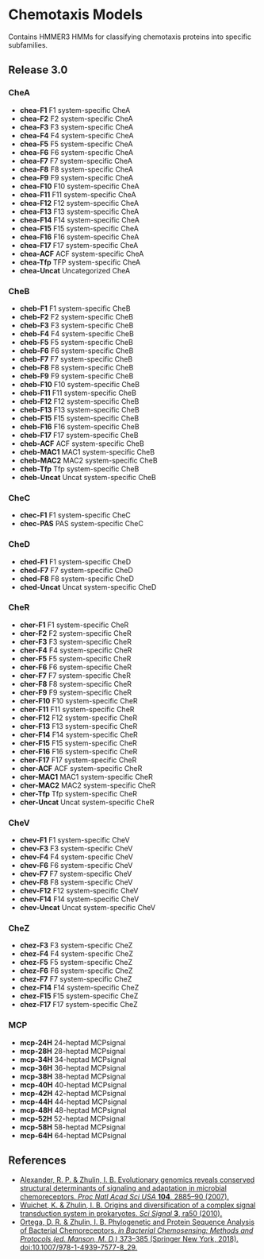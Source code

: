 # Chemotaxis Models

Contains HMMER3 HMMs for classifying chemotaxis proteins into specific subfamilies.

## Release 3.0

### CheA
* **chea-F1** F1 system-specific CheA
* **chea-F2** F2 system-specific CheA
* **chea-F3** F3 system-specific CheA
* **chea-F4** F4 system-specific CheA
* **chea-F5** F5 system-specific CheA
* **chea-F6** F6 system-specific CheA
* **chea-F7** F7 system-specific CheA
* **chea-F8** F8 system-specific CheA
* **chea-F9** F9 system-specific CheA
* **chea-F10** F10 system-specific CheA
* **chea-F11** F11 system-specific CheA
* **chea-F12** F12 system-specific CheA
* **chea-F13** F13 system-specific CheA
* **chea-F14** F14 system-specific CheA
* **chea-F15** F15 system-specific CheA
* **chea-F16** F16 system-specific CheA
* **chea-F17** F17 system-specific CheA
* **chea-ACF** ACF system-specific CheA
* **chea-Tfp** TFP system-specific CheA
* **chea-Uncat** Uncategorized CheA

### CheB
* **cheb-F1** F1 system-specific CheB
* **cheb-F2** F2 system-specific CheB
* **cheb-F3** F3 system-specific CheB
* **cheb-F4** F4 system-specific CheB
* **cheb-F5** F5 system-specific CheB
* **cheb-F6** F6 system-specific CheB
* **cheb-F7** F7 system-specific CheB
* **cheb-F8** F8 system-specific CheB
* **cheb-F9** F9 system-specific CheB
* **cheb-F10** F10 system-specific CheB
* **cheb-F11** F11 system-specific CheB
* **cheb-F12** F12 system-specific CheB
* **cheb-F13** F13 system-specific CheB
* **cheb-F15** F15 system-specific CheB
* **cheb-F16** F16 system-specific CheB
* **cheb-F17** F17 system-specific CheB
* **cheb-ACF** ACF system-specific CheB
* **cheb-MAC1** MAC1 system-specific CheB
* **cheb-MAC2** MAC2 system-specific CheB
* **cheb-Tfp** Tfp system-specific CheB
* **cheb-Uncat** Uncat system-specific CheB

### CheC
* **chec-F1** F1 system-specific CheC
* **chec-PAS** PAS system-specific CheC

### CheD
* **ched-F1** F1 system-specific CheD
* **ched-F7** F7 system-specific CheD
* **ched-F8** F8 system-specific CheD
* **ched-Uncat** Uncat system-specific CheD

### CheR
* **cher-F1** F1 system-specific CheR
* **cher-F2** F2 system-specific CheR
* **cher-F3** F3 system-specific CheR
* **cher-F4** F4 system-specific CheR
* **cher-F5** F5 system-specific CheR
* **cher-F6** F6 system-specific CheR
* **cher-F7** F7 system-specific CheR
* **cher-F8** F8 system-specific CheR
* **cher-F9** F9 system-specific CheR
* **cher-F10** F10 system-specific CheR
* **cher-F11** F11 system-specific CheR
* **cher-F12** F12 system-specific CheR
* **cher-F13** F13 system-specific CheR
* **cher-F14** F14 system-specific CheR
* **cher-F15** F15 system-specific CheR
* **cher-F16** F16 system-specific CheR
* **cher-F17** F17 system-specific CheR
* **cher-ACF** ACF system-specific CheR
* **cher-MAC1** MAC1 system-specific CheR
* **cher-MAC2** MAC2 system-specific CheR
* **cher-Tfp** Tfp system-specific CheR
* **cher-Uncat** Uncat system-specific CheR

### CheV
* **chev-F1** F1 system-specific CheV
* **chev-F3** F3 system-specific CheV
* **chev-F4** F4 system-specific CheV
* **chev-F6** F6 system-specific CheV
* **chev-F7** F7 system-specific CheV
* **chev-F8** F8 system-specific CheV
* **chev-F12** F12 system-specific CheV
* **chev-F14** F14 system-specific CheV
* **chev-Uncat** Uncat system-specific CheV

### CheZ
* **chez-F3** F3 system-specific CheZ
* **chez-F4** F4 system-specific CheZ
* **chez-F5** F5 system-specific CheZ
* **chez-F6** F6 system-specific CheZ
* **chez-F7** F7 system-specific CheZ
* **chez-F14** F14 system-specific CheZ
* **chez-F15** F15 system-specific CheZ
* **chez-F17** F17 system-specific CheZ

### MCP
* **mcp-24H** 24-heptad MCPsignal
* **mcp-28H** 28-heptad MCPsignal
* **mcp-34H** 34-heptad MCPsignal
* **mcp-36H** 36-heptad MCPsignal
* **mcp-38H** 38-heptad MCPsignal
* **mcp-40H** 40-heptad MCPsignal
* **mcp-42H** 42-heptad MCPsignal
* **mcp-44H** 44-heptad MCPsignal
* **mcp-48H** 48-heptad MCPsignal
* **mcp-52H** 52-heptad MCPsignal
* **mcp-58H** 58-heptad MCPsignal
* **mcp-64H** 64-heptad MCPsignal


## References
* [Alexander, R. P. & Zhulin, I. B. Evolutionary genomics reveals conserved structural determinants of signaling and adaptation in microbial chemoreceptors. _Proc Natl Acad Sci USA_ **104**, 2885–90 (2007).](http://www.ncbi.nlm.nih.gov/pubmed/20587806 "Kristen and Zhulin")
* [Wuichet, K. & Zhulin, I. B. Origins and diversification of a complex signal transduction system in prokaryotes. _Sci Signal_ **3**, ra50 (2010).](http://www.pnas.org/content/104/8/2885.long "Alexander and Zhulin")
* [Ortega, D. R. & Zhulin, I. B. Phylogenetic and Protein Sequence Analysis of Bacterial Chemoreceptors. _in Bacterial Chemosensing: Methods and Protocols (ed. Manson, M. D.)_ 373–385 (Springer New York, 2018). doi:10.1007/978-1-4939-7577-8_29.](https://link.springer.com/protocol/10.1007%2F978-1-4939-7577-8_29)


